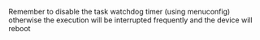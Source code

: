 Remember to disable the task watchdog timer (using menuconfig) otherwise the execution will be interrupted frequently and the device will reboot